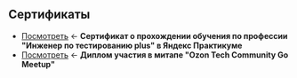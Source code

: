 ## Сертификаты
- [Посмотреть](https://github.com/Solution-Found/Solution-Found/tree/master/credentials/assets/testing-cert.jpg) <- **Сертификат о прохождении обучения по профессии "Инженер по тестированию plus" в Яндекс Практикуме**
- [Посмотреть](https://github.com/Solution-Found/Solution-Found/tree/master/credentials/assets/ozontech-cert.png) <- **Диплом участия в митапе "Ozon Tech Community Go Meetup"**
